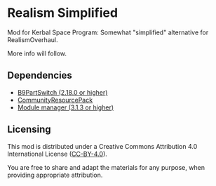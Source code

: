 # Realism Simplified

Mod for Kerbal Space Program:
Somewhat "simplified" alternative for RealismOverhaul.

More info will follow.


## Dependencies

* [B9PartSwitch (2.18.0 or higher)](https://github.com/blowfishpro/B9PartSwitch)
* [CommunityResourcePack](https://github.com/UmbraSpaceIndustries/CommunityResourcePack)
* [Module manager (3.1.3 or higher)](https://forum.kerbalspaceprogram.com/index.php?/topic/50533-*)


## Licensing

This mod is distributed under a Creative Commons Attribution 4.0 International License ([CC-BY-4.0](https://creativecommons.org/licenses/by/4.0/legalcode)).

You are free to share and adapt the materials for any purpose, when providing appropriate attribution.
